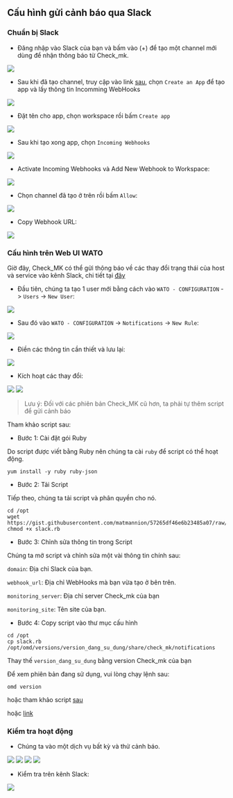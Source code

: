## Cấu hình gửi cảnh báo qua Slack

### Chuẩn bị Slack

- Đăng nhập vào Slack của bạn và bấm vào (+) để tạo một channel mới dùng để nhận thông báo từ Check_mk.

<img src="img/105.png">

- Sau khi đã tạo channel, truy cập vào link [sau](https://api.slack.com/apps), chọn `Create an App` để tạo app và lấy thông tin Incomming WebHooks

<img src="img/106.png">

- Đặt tên cho app, chọn workspace rồi bấm `Create app`

<img src="img/107.png">

- Sau khi tạo xong app, chọn `Incoming Webhooks`

<img src="img/108.png">

- Activate Incoming Webhooks và Add New Webhook to Workspace:

<img src="img/109.png">

- Chọn channel đã tạo ở trên rồi bấm `Allow`:

<img src="img/110.png">

- Copy Webhook URL:

<img src="img/111.png">

### Cấu hình trên Web UI WATO

Giờ đây, Check_MK có thể gửi thông báo về các thay đổi trạng thái của host và service vào kênh Slack, chi tiết tại [đây](https://checkmk.com/check_mk-werks.php?werk_id=6639)

- Đầu tiên, chúng ta tạo 1 user mới bằng cách vào `WATO - CONFIGURATION` -> `Users` -> `New User`:

<img src="img/112.png">

- Sau đó vào `WATO - CONFIGURATION` -> `Notifications` -> `New Rule`:

<img src="img/113.png">

- Điền các thông tin cần thiết và lưu lại:

<img src="img/114.png">

- Kích hoạt các thay đổi:

<img src="img/115.png">

<img src="img/116.png">

> Lưu ý: Đối với các phiên bản Check_MK cũ hơn, ta phải tự thêm script để gửi cảnh báo

Tham khảo script sau:

- Bước 1: Cài đặt gói Ruby

Do script được viết bằng Ruby nên chúng ta cài `ruby` để script có thể hoạt động.

`yum install -y ruby ruby-json`

- Bước 2: Tải Script

Tiếp theo, chúng ta tải script và phân quyền cho nó.

```
cd /opt
wget https://gist.githubusercontent.com/matmannion/57265df46e6b23485a07/raw/ba983e8c9614af73907ab0e657fa93f9a8a9408d/slack.rb
chmod +x slack.rb
```

- Bước 3: Chỉnh sửa thông tin trong Script

Chúng ta mở script và chỉnh sửa một vài thông tin chính sau:

`domain`: Địa chỉ Slack của bạn.

`webhook_url`: Địa chỉ WebHooks mà bạn vừa tạo ở bên trên.

`monitoring_server`: Địa chỉ server Check_mk của bạn

`monitoring_site`: Tên site của bạn.

- Bước 4: Copy script vào thư mục cấu hình

```
cd /opt
cp slack.rb /opt/omd/versions/version_dang_su_dung/share/check_mk/notifications
```

Thay thế `version_dang_su_dung` bằng version Check_mk của bạn

Để xem phiên bản đang sử dụng, vui lòng chạy lệnh sau:

`omd version`

hoặc tham khảo script [sau](https://raw.githubusercontent.com/rmblake/check_mk-slack/master/slack)

hoặc [link](https://lists.mathias-kettner.de/pipermail/checkmk-commits/2018-September/023509.html)

### Kiểm tra hoạt động

- Chúng ta vào một dịch vụ bất kỳ và thử cảnh báo.

<img src="img/117.png">

<img src="img/118.png">

<img src="img/119.png">

<img src="img/120.png">

- Kiểm tra trên kênh Slack:

<img src="img/121.png">